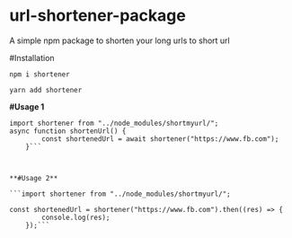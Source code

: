 ﻿# url-shortener-package

A simple npm package to shorten your long urls to short url

#Installation

`npm i shortener`

`yarn add shortener`


**#Usage 1**


```
import shortener from "../node_modules/shortmyurl/";
async function shortenUrl() {
        const shortenedUrl = await shortener("https://www.fb.com");
    }```



**#Usage 2**

```import shortener from "../node_modules/shortmyurl/";

const shortenedUrl = shortener("https://www.fb.com").then((res) => {
        console.log(res);   
    });```







      
    
